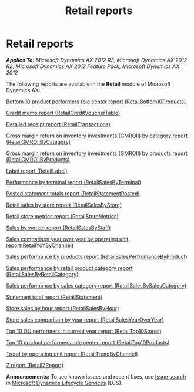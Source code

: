 ﻿---
title: Retail reports
TOCTitle: Retail reports
ms:assetid: 9d3ac48a-111c-49f8-9b0b-1d73b2095a12
ms:mtpsurl: https://technet.microsoft.com/en-us/library/Hh697683(v=AX.60)
ms:contentKeyID: 42518430
ms.date: 04/18/2014
mtps_version: v=AX.60
---

# Retail reports 


_**Applies To:** Microsoft Dynamics AX 2012 R3, Microsoft Dynamics AX 2012 R2, Microsoft Dynamics AX 2012 Feature Pack, Microsoft Dynamics AX 2012_

The following reports are available in the **Retail** module of Microsoft Dynamics AX:

[Bottom 10 product performers role center report (RetailBottom10Products)](bottom-10-product-performers-role-center-report-retailbottom10products.md)

[Credit memo report (RetailCreditVoucherTable)](credit-memo-report-retailcreditvouchertable.md)

[Detailed receipt report (RetailTransactions)](detailed-receipt-report-retailtransactions.md)

[Gross margin return on inventory investments (GMROII) by category report (RetailGMROIIByCategory)](gross-margin-return-on-inventory-investments-gmroii-by-category-report-retailgmroiibycategory.md)

[Gross margin return on inventory investments (GMROII) by products report (RetailGMROIIByProducts)](gross-margin-return-on-inventory-investments-gmroii-by-products-report-retailgmroiibyproducts.md)

[Label report (RetailLabel)](label-report-retaillabel.md)

[Performance by terminal report (RetailSalesByTerminal)](performance-by-terminal-report-retailsalesbyterminal.md)

[Posted statement totals report (RetailStatementPosted)](posted-statement-totals-report-retailstatementposted.md)

[Retail sales by store report (RetailSalesByStore)](retail-sales-by-store-report-retailsalesbystore.md)

[Retail store metrics report (RetailStoreMetrics)](retail-store-metrics-report-retailstoremetrics.md)

[Sales by worker report (RetailSalesByStaff)](sales-by-worker-report-retailsalesbystaff.md)

[Sales comparison year over year by operating unit report(RetailYoYByChannel)](sales-comparison-year-over-year-by-operating-unit-report-retailyoybychannel.md)

[Sales performance by products report (RetailSalesPerfromanceByProduct)](sales-performance-by-products-report-retailsalesperfromancebyproduct.md)

[Sales performance by retail product category report (RetailSalesByRetailCategory)](sales-performance-by-retail-product-category-report-retailsalesbyretailcategory.md)

[Sales performance by sales category report (RetailSalesBySalesCategory)](sales-performance-by-sales-category-report-retailsalesbysalescategory.md)

[Statement total report (RetailStatement)](statement-total-report-retailstatement.md)

[Store sales by hour report (RetailSalesByHour)](store-sales-by-hour-report-retailsalesbyhour.md)

[Store sales comparison by year report (RetailSalesYearOverYear)](store-sales-comparison-by-year-report-retailsalesyearoveryear.md)

[Top 10 OU performers in current year report (RetailTop10Stores)](top-10-ou-performers-in-current-year-report-retailtop10stores.md)

[Top 10 product performers role center report (RetailTop10Products)](top-10-product-performers-role-center-report-retailtop10products.md)

[Trend by operating unit report (RetailTrendByChannel)](trend-by-operating-unit-report-retailtrendbychannel.md)

[Z report (RetailZReport)](z-report-retailzreport.md)

  
**Announcements:** To see known issues and recent fixes, use [Issue search](http://go.microsoft.com/fwlink/?linkid=389258) in [Microsoft Dynamics Lifecycle Services](http://go.microsoft.com/fwlink/?linkid=306505) (LCS).


